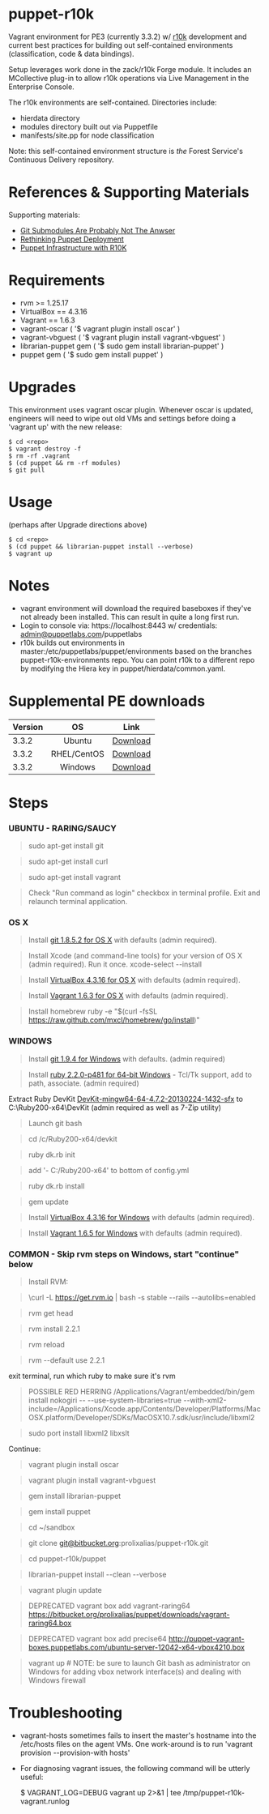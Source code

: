 # puppet-r10k

Vagrant environment for PE3 (currently 3.3.2) w/ [r10k](http://github.com/adrienthebo/r10k) development and current best practices for building out self-contained environments (classification, code & data bindings).

Setup leverages work done in the zack/r10k Forge module. It includes an MCollective plug-in to allow r10k operations via Live
Management in the Enterprise Console.

The r10k environments are self-contained. Directories include:

  * hierdata directory
  * modules directory built out via Puppetfile
  * manifests/site.pp for node classification

Note: this self-contained environment structure is *the* Forest Service's Continuous Delivery repository.

# References & Supporting Materials

Supporting materials:

  * [Git Submodules Are Probably Not The Anwser](http://somethingsinistral.net/blog/git-submodules-are-probably-not-the-answer/)
  * [Rethinking Puppet Deployment](http://somethingsinistral.net/blog/rethinking-puppet-deployment/)
  * [Puppet Infrastructure with R10K](http://terrarum.net/administration/puppet-infrastructure-with-r10k.html)

# Requirements
  * rvm >= 1.25.17
  * VirtualBox == 4.3.16
  * Vagrant == 1.6.3
  * vagrant-oscar ( '$ vagrant plugin install oscar' )
  * vagrant-vbguest ( '$ vagrant plugin install vagrant-vbguest' )
  * librarian-puppet gem ( '$ sudo gem install librarian-puppet' )
  * puppet gem ( '$ sudo gem install puppet' )

# Upgrades
This environment uses vagrant oscar plugin. Whenever oscar is updated, engineers will need to wipe out old VMs and settings
before doing a 'vagrant up' with the new release:
  
    $ cd <repo>
    $ vagrant destroy -f
    $ rm -rf .vagrant
    $ (cd puppet && rm -rf modules)
    $ git pull

# Usage 
(perhaps after Upgrade directions above)

    $ cd <repo>
    $ (cd puppet && librarian-puppet install --verbose)
    $ vagrant up

# Notes
  * vagrant environment will download the required baseboxes if they've not already been installed. This can result in quite a long first run.
  * Login to console via: https://localhost:8443   w/ credentials:  admin@puppetlabs.com/puppetlabs
  * r10k builds out environments in master:/etc/puppetlabs/puppet/environments based on the branches puppet-r10k-environments repo. You can point r10k to a different repo by modifying the Hiera key in puppet/hierdata/common.yaml.

# Supplemental PE downloads
| Version | OS | Link |
| ------------- |:-------------:|:-----:|
| 3.3.2 | Ubuntu      | [Download](http://s3.amazonaws.com/pe-builds/released/3.3.2/puppet-enterprise-3.3.2-ubuntu-14.04-amd64.tar.gz) |
| 3.3.2 | RHEL/CentOS | [Download](http://s3.amazonaws.com/pe-builds/released/3.3.2/puppet-enterprise-3.3.2-el-6-x86_64.tar.gz) |
| 3.3.2 | Windows     | [Download](http://s3.amazonaws.com/pe-builds/released/3.3.2/puppet-enterprise-3.3.2.msi) |

# Steps

### UBUNTU - RARING/SAUCY

>sudo apt-get install git

>sudo apt-get install curl

>sudo apt-get install vagrant

>Check "Run command as login" checkbox in terminal profile. Exit and relaunch terminal application.


### OS X

>Install [git 1.8.5.2 for OS X](http://sourceforge.net/projects/git-osx-installer/files/git-1.8.5.2-intel-universal-snow-leopard.dmg/download) with defaults (admin required). 

>Install Xcode (and command-line tools) for your version of OS X (admin required). Run it once.
>xcode-select --install

>Install [VirtualBox 4.3.16 for OS X](http://download.virtualbox.org/virtualbox/4.3.16/VirtualBox-4.3.16-95972-OSX.dmg) with defaults (admin required).

>Install [Vagrant 1.6.3 for OS X](https://dl.bintray.com/mitchellh/vagrant/vagrant_1.6.3.dmg) with defaults (admin required).

>Install homebrew
>ruby -e "$(curl -fsSL https://raw.github.com/mxcl/homebrew/go/install)"


### WINDOWS

>Install [git 1.9.4 for Windows](http://git-scm.com/download/win) with defaults. (admin required)

>Install [ruby 2.2.0-p481 for 64-bit Windows](http://dl.bintray.com/oneclick/rubyinstaller/rubyinstaller-2.0.0-p481-x64.exe?direct) - Tcl/Tk support, add to path, associate. (admin required)

Extract Ruby DevKit [DevKit-mingw64-64-4.7.2-20130224-1432-sfx](http://cdn.rubyinstaller.org/archives/devkits/DevKit-mingw64-64-4.7.2-20130224-1432-sfx.exe) to C:\Ruby200-x64\DevKit (admin required as well as 7-Zip utility)

>Launch git bash

>cd /c/Ruby200-x64/devkit

>ruby dk.rb init

>add '- C:/Ruby200-x64' to bottom of config.yml

>ruby dk.rb install

>gem update

>Install [VirtualBox 4.3.16 for Windows](http://download.virtualbox.org/virtualbox/4.3.16/VirtualBox-4.3.16-95972-Win.exe) with defaults (admin required).

>Install [Vagrant 1.6.5 for Windows](https://dl.bintray.com/mitchellh/vagrant/Vagrant_1.6.5.msi) with defaults (admin required).


### COMMON - Skip rvm steps on Windows, start "continue" below

>Install RVM:

>\curl -L https://get.rvm.io | bash -s stable --rails --autolibs=enabled

>rvm get head

>rvm install 2.2.1

>rvm reload

>rvm --default use 2.2.1

exit terminal, run which ruby to make sure it's rvm

>POSSIBLE RED HERRING /Applications/Vagrant/embedded/bin/gem install nokogiri -- --use-system-libraries=true --with-xml2-include=/Applications/Xcode.app/Contents/Developer/Platforms/MacOSX.platform/Developer/SDKs/MacOSX10.7.sdk/usr/include/libxml2

>sudo port install libxml2 libxslt


Continue:

>vagrant plugin install oscar

>vagrant plugin install vagrant-vbguest

>gem install librarian-puppet

>gem install puppet

>cd ~/sandbox

>git clone git@bitbucket.org:prolixalias/puppet-r10k.git

>cd puppet-r10k/puppet

>librarian-puppet install --clean --verbose

>vagrant plugin update

>DEPRECATED vagrant box add vagrant-raring64 https://bitbucket.org/prolixalias/puppet/downloads/vagrant-raring64.box

>DEPRECATED vagrant box add precise64 http://puppet-vagrant-boxes.puppetlabs.com/ubuntu-server-12042-x64-vbox4210.box

>vagrant up  # NOTE: be sure to launch Git bash as administrator on Windows for adding vbox network interface(s) and dealing with Windows firewall


# Troubleshooting
  * vagrant-hosts sometimes fails to insert the master's hostname into the /etc/hosts files on the agent VMs. One work-around is to run 'vagrant provision --provision-with hosts'
  * For diagnosing vagrant issues, the following command will be utterly useful:

    $ VAGRANT_LOG=DEBUG vagrant up 2>&1 | tee /tmp/puppet-r10k-vagrant.runlog

